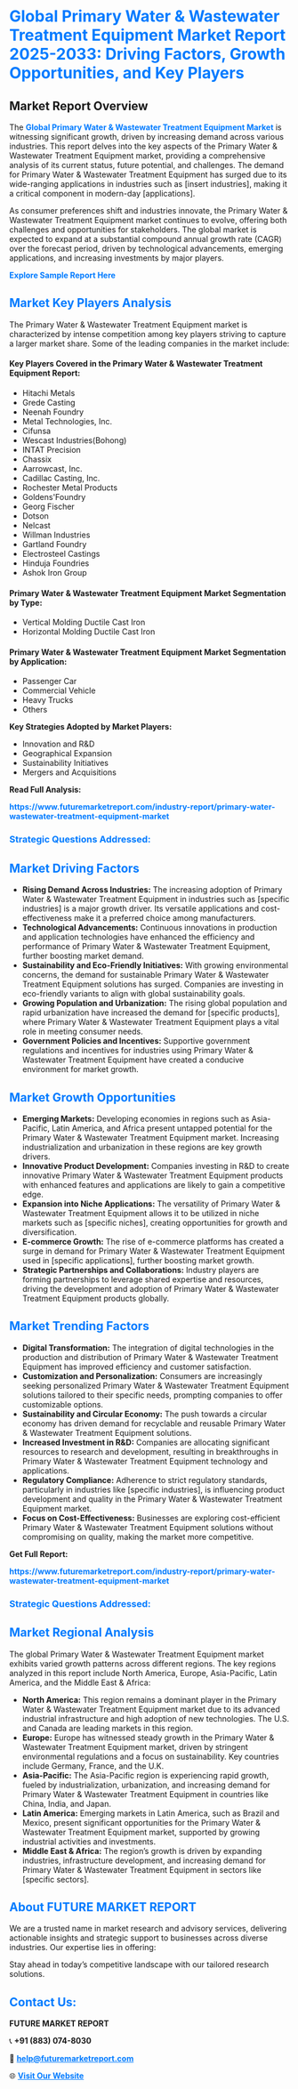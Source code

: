 <h1 style="color: #007BFF;">Global Primary Water & Wastewater Treatment Equipment Market Report 2025-2033: Driving Factors, Growth Opportunities, and Key Players</h1>

<section id="overview">
<h2>Market Report Overview</h2>
<p>The <a href="https://www.futuremarketreport.com/industry-report/primary-water-wastewater-treatment-equipment-market" style="color: #007BFF; text-decoration: none;"><strong>Global Primary Water & Wastewater Treatment Equipment Market</strong></a> is witnessing significant growth, driven by increasing demand across various industries. This report delves into the key aspects of the Primary Water & Wastewater Treatment Equipment market, providing a comprehensive analysis of its current status, future potential, and challenges. The demand for Primary Water & Wastewater Treatment Equipment has surged due to its wide-ranging applications in industries such as [insert industries], making it a critical component in modern-day [applications].</p>
<p>As consumer preferences shift and industries innovate, the Primary Water & Wastewater Treatment Equipment market continues to evolve, offering both challenges and opportunities for stakeholders. The global market is expected to expand at a substantial compound annual growth rate (CAGR) over the forecast period, driven by technological advancements, emerging applications, and increasing investments by major players.</p>
</section>

<section id="overview">
<p><a href="https://www.futuremarketreport.com/request-sample/reportId=31787" style="color: #007BFF; text-decoration: none;"><strong>Explore Sample Report Here</strong></a></p>
</section>

<section id="key-players">
<h2 style="color: #007BFF;">Market Key Players Analysis</h2>
<p>The Primary Water & Wastewater Treatment Equipment market is characterized by intense competition among key players striving to capture a larger market share. Some of the leading companies in the market include:</p>
<h4>Key Players Covered in the Primary Water & Wastewater Treatment Equipment Report:</h4>
<ul><li>Hitachi Metals</li><li>Grede Casting</li><li>Neenah Foundry</li><li>Metal Technologies, Inc.</li><li>Cifunsa</li><li>Wescast Industries(Bohong)</li><li>INTAT Precision</li><li>Chassix</li><li>Aarrowcast, Inc.</li><li>Cadillac Casting, Inc.</li><li>Rochester Metal Products</li><li>Goldens&#039;Foundry</li><li>Georg Fischer</li><li>Dotson</li><li>Nelcast</li><li>Willman Industries</li><li>Gartland Foundry</li><li>Electrosteel Castings</li><li>Hinduja Foundries</li><li>Ashok Iron Group</li></ul>
<h4>Primary Water & Wastewater Treatment Equipment Market Segmentation by Type:</h4>
<ul><li>Vertical Molding Ductile Cast Iron</li><li>Horizontal Molding Ductile Cast Iron</li></ul>

<h4>Primary Water & Wastewater Treatment Equipment Market Segmentation by Application:</h4>
<ul><li>Passenger Car</li><li>Commercial Vehicle</li><li>Heavy Trucks</li><li>Others</li></ul>
<p><strong>Key Strategies Adopted by Market Players:</strong></p>
<ul>
<li>Innovation and R&D</li>
<li>Geographical Expansion</li>
<li>Sustainability Initiatives</li>
<li>Mergers and Acquisitions</li>
</ul>
</section>

<section>
<p><strong>Read Full Analysis: </strong></p><a href="https://www.futuremarketreport.com/industry-report/primary-water-wastewater-treatment-equipment-market" style="color: #007BFF; text-decoration: none;"><strong>https://www.futuremarketreport.com/industry-report/primary-water-wastewater-treatment-equipment-market</strong></a>
<h3 style="color: #007BFF;">Strategic Questions Addressed:</h3>
</section>

<section id="driving-factors">
<h2 style="color: #007BFF;">Market Driving Factors</h2>
<ul>
<li><strong>Rising Demand Across Industries:</strong> The increasing adoption of Primary Water & Wastewater Treatment Equipment in industries such as [specific industries] is a major growth driver. Its versatile applications and cost-effectiveness make it a preferred choice among manufacturers.</li>
<li><strong>Technological Advancements:</strong> Continuous innovations in production and application technologies have enhanced the efficiency and performance of Primary Water & Wastewater Treatment Equipment, further boosting market demand.</li>
<li><strong>Sustainability and Eco-Friendly Initiatives:</strong> With growing environmental concerns, the demand for sustainable Primary Water & Wastewater Treatment Equipment solutions has surged. Companies are investing in eco-friendly variants to align with global sustainability goals.</li>
<li><strong>Growing Population and Urbanization:</strong> The rising global population and rapid urbanization have increased the demand for [specific products], where Primary Water & Wastewater Treatment Equipment plays a vital role in meeting consumer needs.</li>
<li><strong>Government Policies and Incentives:</strong> Supportive government regulations and incentives for industries using Primary Water & Wastewater Treatment Equipment have created a conducive environment for market growth.</li>
</ul>
</section>

<section id="growth-opportunities">
<h2 style="color: #007BFF;">Market Growth Opportunities</h2>
<ul>
<li><strong>Emerging Markets:</strong> Developing economies in regions such as Asia-Pacific, Latin America, and Africa present untapped potential for the Primary Water & Wastewater Treatment Equipment market. Increasing industrialization and urbanization in these regions are key growth drivers.</li>
<li><strong>Innovative Product Development:</strong> Companies investing in R&D to create innovative Primary Water & Wastewater Treatment Equipment products with enhanced features and applications are likely to gain a competitive edge.</li>
<li><strong>Expansion into Niche Applications:</strong> The versatility of Primary Water & Wastewater Treatment Equipment allows it to be utilized in niche markets such as [specific niches], creating opportunities for growth and diversification.</li>
<li><strong>E-commerce Growth:</strong> The rise of e-commerce platforms has created a surge in demand for Primary Water & Wastewater Treatment Equipment used in [specific applications], further boosting market growth.</li>
<li><strong>Strategic Partnerships and Collaborations:</strong> Industry players are forming partnerships to leverage shared expertise and resources, driving the development and adoption of Primary Water & Wastewater Treatment Equipment products globally.</li>
</ul>
</section>

<section id="trending-factors">
<h2 style="color: #007BFF;">Market Trending Factors</h2>
<ul>
<li><strong>Digital Transformation:</strong> The integration of digital technologies in the production and distribution of Primary Water & Wastewater Treatment Equipment has improved efficiency and customer satisfaction.</li>
<li><strong>Customization and Personalization:</strong> Consumers are increasingly seeking personalized Primary Water & Wastewater Treatment Equipment solutions tailored to their specific needs, prompting companies to offer customizable options.</li>
<li><strong>Sustainability and Circular Economy:</strong> The push towards a circular economy has driven demand for recyclable and reusable Primary Water & Wastewater Treatment Equipment solutions.</li>
<li><strong>Increased Investment in R&D:</strong> Companies are allocating significant resources to research and development, resulting in breakthroughs in Primary Water & Wastewater Treatment Equipment technology and applications.</li>
<li><strong>Regulatory Compliance:</strong> Adherence to strict regulatory standards, particularly in industries like [specific industries], is influencing product development and quality in the Primary Water & Wastewater Treatment Equipment market.</li>
<li><strong>Focus on Cost-Effectiveness:</strong> Businesses are exploring cost-efficient Primary Water & Wastewater Treatment Equipment solutions without compromising on quality, making the market more competitive.</li>
</ul>
</section>

<section>
<p><strong>Get Full Report: </strong></p><a href="https://www.futuremarketreport.com/industry-report/primary-water-wastewater-treatment-equipment-market" style="color: #007BFF; text-decoration: none;"><strong>https://www.futuremarketreport.com/industry-report/primary-water-wastewater-treatment-equipment-market</strong></a>
<h3 style="color: #007BFF;">Strategic Questions Addressed:</h3>
</section>


<section id="regional-analysis">
<h2 style="color: #007BFF;">Market Regional Analysis</h2>
<p>The global Primary Water & Wastewater Treatment Equipment market exhibits varied growth patterns across different regions. The key regions analyzed in this report include North America, Europe, Asia-Pacific, Latin America, and the Middle East & Africa:</p>
<ul>
<li><strong>North America:</strong> This region remains a dominant player in the Primary Water & Wastewater Treatment Equipment market due to its advanced industrial infrastructure and high adoption of new technologies. The U.S. and Canada are leading markets in this region.</li>
<li><strong>Europe:</strong> Europe has witnessed steady growth in the Primary Water & Wastewater Treatment Equipment market, driven by stringent environmental regulations and a focus on sustainability. Key countries include Germany, France, and the U.K.</li>
<li><strong>Asia-Pacific:</strong> The Asia-Pacific region is experiencing rapid growth, fueled by industrialization, urbanization, and increasing demand for Primary Water & Wastewater Treatment Equipment in countries like China, India, and Japan.</li>
<li><strong>Latin America:</strong> Emerging markets in Latin America, such as Brazil and Mexico, present significant opportunities for the Primary Water & Wastewater Treatment Equipment market, supported by growing industrial activities and investments.</li>
<li><strong>Middle East & Africa:</strong> The region’s growth is driven by expanding industries, infrastructure development, and increasing demand for Primary Water & Wastewater Treatment Equipment in sectors like [specific sectors].</li>
</ul>
</section>

<footer>
<h2 style="color: #007BFF;">About FUTURE MARKET REPORT</h2>
<p>We are a trusted name in market research and advisory services, delivering actionable insights and strategic support to businesses across diverse industries. Our expertise lies in offering:</p>

<p>Stay ahead in today’s competitive landscape with our tailored research solutions.</p>

<h2 style="color: #007BFF;">Contact Us:</h2>
<p><strong>FUTURE MARKET REPORT</strong></p>
<p>📞 <strong>+91 (883) 074-8030</strong></p>
<p>📧 <strong><a href="mailto:help@futuremarketreport.com" style="color: #007BFF;">help@futuremarketreport.com</a></strong></p>
<p>🌐 <strong><a href="https://www.futuremarketreport.com/" style="color: #007BFF;">Visit Our Website</a></strong></p>
</footer>